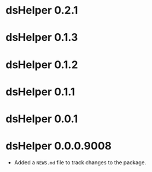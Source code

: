 # dsHelper 0.2.1

# dsHelper 0.1.3

# dsHelper 0.1.2

# dsHelper 0.1.1

# dsHelper 0.0.1

# dsHelper 0.0.0.9008

* Added a `NEWS.md` file to track changes to the package.
